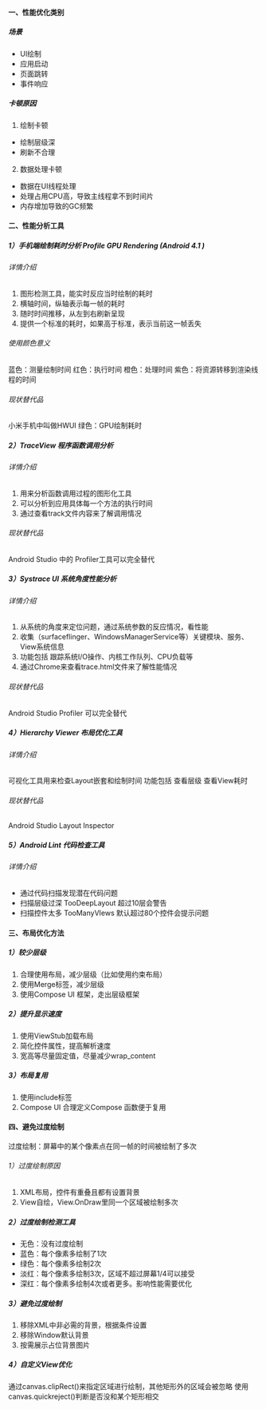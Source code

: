 #### 一、性能优化类别

##### 场景
- UI绘制
- 应用启动
- 页面跳转
- 事件响应
##### 卡顿原因

1. 绘制卡顿
- 绘制层级深
- 刷新不合理

2. 数据处理卡顿
- 数据在UI线程处理
- 处理占用CPU高，导致主线程拿不到时间片
- 内存增加导致的GC频繁

#### 二、性能分析工具

##### 1）手机端绘制耗时分析 Profile GPU Rendering (Android 4.1 ) 
###### 详情介绍
1. 图形检测工具，能实时反应当时绘制的耗时
2. 横轴时间，纵轴表示每一帧的耗时
3. 随时时间推移，从左到右刷新呈现
4. 提供一个标准的耗时，如果高于标准，表示当前这一帧丢失

###### 使用颜色意义
蓝色：测量绘制时间
红色：执行时间
橙色：处理时间
紫色：将资源转移到渲染线程的时间

###### 现状替代品
小米手机中叫做HWUI 
绿色：GPU绘制耗时

##### 2）TraceView  程序函数调用分析
###### 详情介绍
1. 用来分析函数调用过程的图形化工具
2. 可以分析到应用具体每一个方法的执行时间
3. 通过查看track文件内容来了解调用情况

###### 现状替代品
Android Studio 中的 Profiler工具可以完全替代

##### 3）Systrace UI 系统角度性能分析
###### 详情介绍
1. 从系统的角度来定位问题，通过系统参数的反应情况，看性能
2. 收集（surfaceflinger、WindowsManagerService等）关键模块、服务、View系统信息
3. 功能包括 跟踪系统I/O操作、内核工作队列、CPU负载等
4. 通过Chrome来查看trace.html文件来了解性能情况

###### 现状替代品
Android Studio Profiler 可以完全替代

##### 4）Hierarchy Viewer 布局优化工具

###### 详情介绍
可视化工具用来检查Layout嵌套和绘制时间
功能包括 查看层级 查看View耗时 

###### 现状替代品
Android Studio Layout Inspector

##### 5）Android Lint 代码检查工具

###### 详情介绍
- 通过代码扫描发现潜在代码问题
- 扫描层级过深 TooDeepLayout 超过10层会警告
- 扫描控件太多 TooManyVIews 默认超过80个控件会提示问题

#### 三、布局优化方法
##### 1）较少层级
1. 合理使用布局，减少层级（比如使用约束布局）
2. 使用Merge标签，减少层级
3. 使用Compose UI 框架，走出层级框架
##### 2）提升显示速度
1. 使用ViewStub加载布局
2. 简化控件属性，提高解析速度
3. 宽高等尽量固定值，尽量减少wrap_content
##### 3）布局复用
1. 使用include标签
2. Compose UI 合理定义Compose 函数便于复用

#### 四、避免过度绘制
过度绘制：屏幕中的某个像素点在同一帧的时间被绘制了多次

###### 1）过度绘制原因
1. XML布局，控件有重叠且都有设置背景
2. View自绘，View.OnDraw里同一个区域被绘制多次

##### 2）过度绘制检测工具
- 无色：没有过度绘制
- 蓝色：每个像素多绘制了1次
- 绿色：每个像素多绘制2次
- 淡红：每个像素多绘制3次，区域不超过屏幕1/4可以接受
- 深红：每个像素多绘制4次或者更多。影响性能需要优化

##### 3）避免过度绘制
1. 移除XML中非必需的背景，根据条件设置
2. 移除Window默认背景
3. 按需展示占位背景图片

##### 4）自定义View优化
通过canvas.clipRect()来指定区域进行绘制，其他矩形外的区域会被忽略
使用canvas.quickreject()判断是否没和某个矩形相交